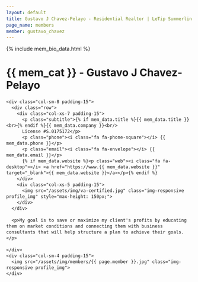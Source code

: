 ```yaml
---
layout: default
title: Gustavo J Chavez-Pelayo - Residential Realtor | LeTip Summerlin
page_name: members
member: gustavo_chavez
---
```

{% include mem_bio_data.html %}
<div class="container margin-b-30">
  <div class="wide_banner">
    <h1>{{ mem_cat }} - Gustavo J Chavez-Pelayo</h1>
  </div>

    <div class="col-sm-8 padding-15">
      <div class="row">
        <div class="col-xs-7 padding-15">
          <p class="subtitle">{% if mem_data.title %}{{ mem_data.title }}<br>{% endif %}{{ mem_data.company }}<br/>
          License #S.0175172</p>
          <p class="phone"><i class="fa fa-phone-square"></i> {{ mem_data.phone }}</p>
          <p class="email"><i class="fa fa-envelope"></i> {{ mem_data.email }}</p>
          {% if mem_data.website %}<p class="web"><i class="fa fa-desktop"></i> <a href="https://www.{{ mem_data.website }}" target="_blank">{{ mem_data.website }}</a></p>{% endif %}
        </div>
        <div class="col-xs-5 padding-15">
          <img src="/assets/img/va-certified.jpg" class="img-responsive profile_img" style="max-height: 150px;">
        </div>
      </div>

      <p>My goal is to save or maximize my client's profits by educating them on market conditions and connecting them with business consultants that will help structure a plan to achieve their goals.</p>
      
    </div>
    <div class="col-sm-4 padding-15">
      <img src="/assets/img/members/{{ page.member }}.jpg" class="img-responsive profile_img">
    </div>

</div>